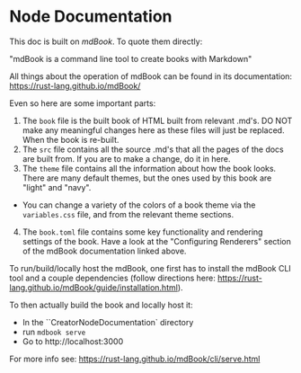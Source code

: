 # Node Documentation

This doc is built on *mdBook*. To quote them directly:

"mdBook is a command line tool to create books with Markdown"

All things about the operation of mdBook can be found in its documentation: https://rust-lang.github.io/mdBook/

Even so here are some important parts:

1. The `book` file is the built book of HTML built from relevant .md's. DO NOT make any meaningful changes here as these files will just be replaced. When the book is re-built.
2. The `src` file contains all the source .md's that all the pages of the docs are built from. If you are to make a change, do it in here.
3. The `theme` file contains all the information about how the book looks. There are many default themes, but the ones used by this book are "light" and "navy".
 - You can change a variety of the colors of a book theme via the `variables.css` file, and from the relevant theme sections.
4. The `book.toml` file contains some key functionality and rendering settings of the book. Have a look at the "Configuring Renderers" section of the mdBook documentation linked above.


To run/build/locally host the mdBook, one first has to install the mdBook CLI tool and a couple dependencies (follow directions here: https://rust-lang.github.io/mdBook/guide/installation.html).

To then actually build the book and locally host it: 

- In the ``CreatorNodeDocumentation` directory
- run `mdbook serve`
- Go to http://localhost:3000

For more info see: https://rust-lang.github.io/mdBook/cli/serve.html

